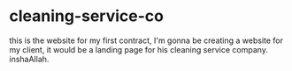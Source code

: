 # cleaning-service-co
this is the website for my first contract, I'm gonna be creating a website for my client, it would be a landing page for his cleaning service company. inshaAllah.
